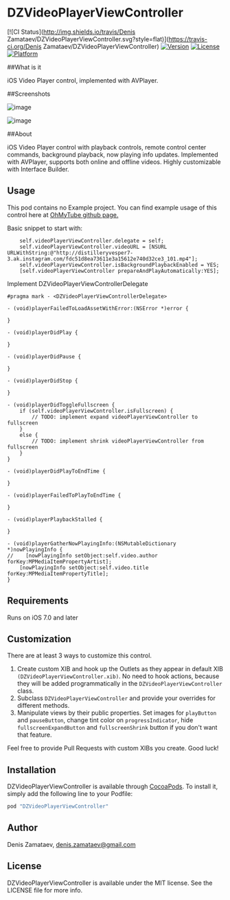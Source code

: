 # DZVideoPlayerViewController

[![CI Status](http://img.shields.io/travis/Denis Zamataev/DZVideoPlayerViewController.svg?style=flat)](https://travis-ci.org/Denis Zamataev/DZVideoPlayerViewController)
[![Version](https://img.shields.io/cocoapods/v/DZVideoPlayerViewController.svg?style=flat)](http://cocoapods.org/pods/DZVideoPlayerViewController)
[![License](https://img.shields.io/cocoapods/l/DZVideoPlayerViewController.svg?style=flat)](http://cocoapods.org/pods/DZVideoPlayerViewController)
[![Platform](https://img.shields.io/cocoapods/p/DZVideoPlayerViewController.svg?style=flat)](http://cocoapods.org/pods/DZVideoPlayerViewController)

##What is it

iOS Video Player control, implemented with AVPlayer.

##Screenshots

![image](https://raw.githubusercontent.com/DZamataev/DZVideoPlayerViewController/master/Screenshots/screenshot1.1.png)

![image](https://raw.githubusercontent.com/DZamataev/DZVideoPlayerViewController/master/Screenshots/screenshot2.1.png)

##About

iOS Video Player control with playback controls, remote control center commands, background playback, now playing info updates. Implemented with AVPlayer, supports both online and offline videos. Highly customizable with Interface Builder.

## Usage

This pod contains no Example project. You can find example usage of this control here at [OhMyTube github page.](https://github.com/DZamataev/OhMyTube)

Basic snippet to start with:

``` ObjC
    self.videoPlayerViewController.delegate = self;
    self.videoPlayerViewController.videoURL = [NSURL URLWithString:@"http://distilleryvesper7-3.ak.instagram.com/fdc51d8ea73611e3a15612e740d32ce3_101.mp4"];
    self.videoPlayerViewController.isBackgroundPlaybackEnabled = YES;
    [self.videoPlayerViewController prepareAndPlayAutomatically:YES];
```

Implement DZVideoPlayerViewControllerDelegate

``` ObjC
#pragma mark - <DZVideoPlayerViewControllerDelegate>

- (void)playerFailedToLoadAssetWithError:(NSError *)error {

}

- (void)playerDidPlay {
    
}

- (void)playerDidPause {
    
}

- (void)playerDidStop {
    
}

- (void)playerDidToggleFullscreen {
    if (self.videoPlayerViewController.isFullscreen) {
        // TODO: implement expand videoPlayerViewController to fullscreen
    }
    else {
        // TODO: implement shrink videoPlayerViewController from fullscreen
    }
}

- (void)playerDidPlayToEndTime {
    
}

- (void)playerFailedToPlayToEndTime {
    
}

- (void)playerPlaybackStalled {
    
}

- (void)playerGatherNowPlayingInfo:(NSMutableDictionary *)nowPlayingInfo {
//    [nowPlayingInfo setObject:self.video.author forKey:MPMediaItemPropertyArtist];
    [nowPlayingInfo setObject:self.video.title forKey:MPMediaItemPropertyTitle];
}
```

## Requirements

Runs on iOS 7.0 and later

## Customization

There are at least 3 ways to customize this control.

1. Create custom XIB and hook up the Outlets as they appear in default XIB ```(DZVideoPlayerViewController.xib)```. No need to hook actions, because they will be added programmatically in the ```DZVideoPlayerViewController``` class.
2. Subclass ```DZVideoPlayerViewController``` and provide your overrides for different methods.
3. Manipulate views by their public properties. Set images for ```playButton``` and ```pauseButton```, change tint color on ```progressIndicator```, hide ```fullscreenExpandButton``` and ```fullscreenShrink``` button if you don't want that feature.

Feel free to provide Pull Requests with custom XIBs you create. Good luck!

## Installation

DZVideoPlayerViewController is available through [CocoaPods](http://cocoapods.org). To install
it, simply add the following line to your Podfile:

```ruby
pod "DZVideoPlayerViewController"
```

## Author

Denis Zamataev, denis.zamataev@gmail.com

## License

DZVideoPlayerViewController is available under the MIT license. See the LICENSE file for more info.
